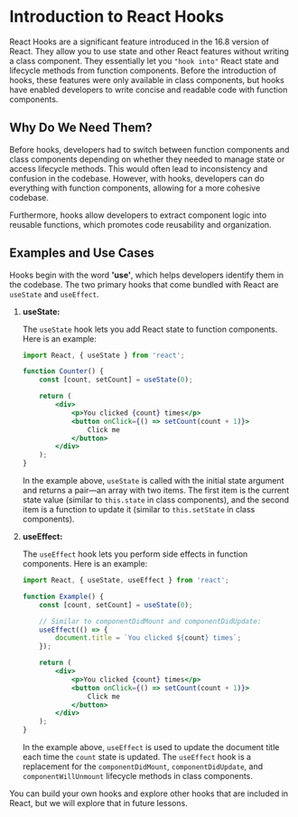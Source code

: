 # Introduction to React Hooks

React Hooks are a significant feature introduced in the 16.8 version of React. They allow you to use state and other React features without writing a class component. They essentially let you `"hook into"` React state and lifecycle methods from function components. Before the introduction of hooks, these features were only available in class components, but hooks have enabled developers to write concise and readable code with function components.

## Why Do We Need Them?

Before hooks, developers had to switch between function components and class components depending on whether they needed to manage state or access lifecycle methods. This would often lead to inconsistency and confusion in the codebase. However, with hooks, developers can do everything with function components, allowing for a more cohesive codebase.

Furthermore, hooks allow developers to extract component logic into reusable functions, which promotes code reusability and organization.

## Examples and Use Cases

Hooks begin with the word **'use'**, which helps developers identify them in the codebase. The two primary hooks that come bundled with React are `useState` and `useEffect`.

1. **useState:**

    The `useState` hook lets you add React state to function components. Here is an example:

    ```jsx
    import React, { useState } from 'react';
    
    function Counter() {
        const [count, setCount] = useState(0);
    
        return (
            <div>
                <p>You clicked {count} times</p>
                <button onClick={() => setCount(count + 1)}>
                    Click me
                </button>
            </div>
        );
    }
    ```

    In the example above, `useState` is called with the initial state argument and returns a pair—an array with two items. The first item is the current state value (similar to `this.state` in class components), and the second item is a function to update it (similar to `this.setState` in class components).

2. **useEffect:**

    The `useEffect` hook lets you perform side effects in function components. Here is an example:

    ```jsx
    import React, { useState, useEffect } from 'react';
    
    function Example() {
        const [count, setCount] = useState(0);
    
        // Similar to componentDidMount and componentDidUpdate:
        useEffect(() => {
            document.title = `You clicked ${count} times`;
        });
    
        return (
            <div>
                <p>You clicked {count} times</p>
                <button onClick={() => setCount(count + 1)}>
                    Click me
                </button>
            </div>
        );
    }
    
    ```

    In the example above, `useEffect` is used to update the document title each time the `count` state is updated. The `useEffect` hook is a replacement for the `componentDidMount`, `componentDidUpdate`, and `componentWillUnmount` lifecycle methods in class components.

You can build your own hooks and explore other hooks that are included in React, but we will explore that in future lessons.
